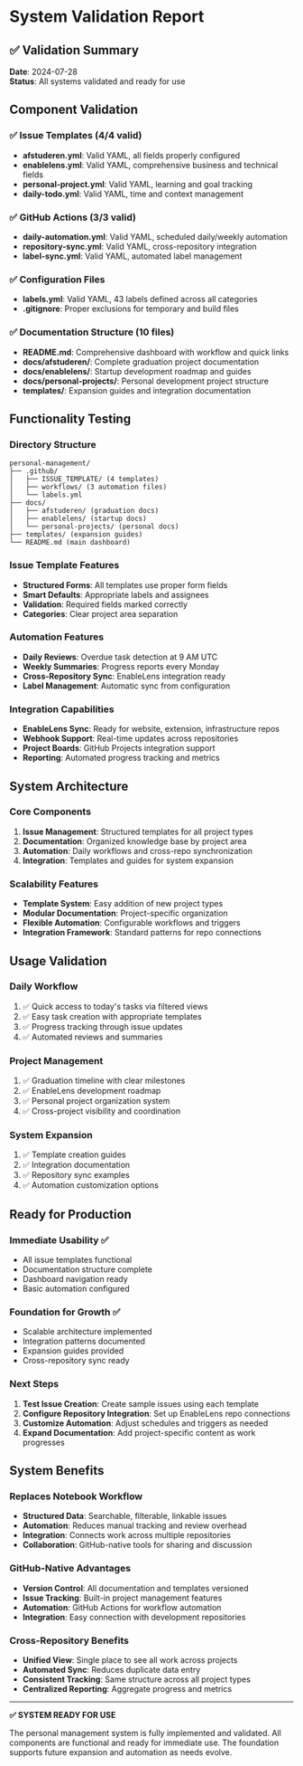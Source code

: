 # System Validation Report

## ✅ Validation Summary

**Date**: 2024-07-28  
**Status**: All systems validated and ready for use

## Component Validation

### ✅ Issue Templates (4/4 valid)
- **afstuderen.yml**: Valid YAML, all fields properly configured
- **enablelens.yml**: Valid YAML, comprehensive business and technical fields
- **personal-project.yml**: Valid YAML, learning and goal tracking
- **daily-todo.yml**: Valid YAML, time and context management

### ✅ GitHub Actions (3/3 valid)
- **daily-automation.yml**: Valid YAML, scheduled daily/weekly automation
- **repository-sync.yml**: Valid YAML, cross-repository integration
- **label-sync.yml**: Valid YAML, automated label management

### ✅ Configuration Files
- **labels.yml**: Valid YAML, 43 labels defined across all categories
- **.gitignore**: Proper exclusions for temporary and build files

### ✅ Documentation Structure (10 files)
- **README.md**: Comprehensive dashboard with workflow and quick links
- **docs/afstuderen/**: Complete graduation project documentation
- **docs/enablelens/**: Startup development roadmap and guides  
- **docs/personal-projects/**: Personal development project structure
- **templates/**: Expansion guides and integration documentation

## Functionality Testing

### Directory Structure
```
personal-management/
├── .github/
│   ├── ISSUE_TEMPLATE/ (4 templates)
│   ├── workflows/ (3 automation files)
│   └── labels.yml
├── docs/
│   ├── afstuderen/ (graduation docs)
│   ├── enablelens/ (startup docs)
│   └── personal-projects/ (personal docs)
├── templates/ (expansion guides)
└── README.md (main dashboard)
```

### Issue Template Features
- **Structured Forms**: All templates use proper form fields
- **Smart Defaults**: Appropriate labels and assignees
- **Validation**: Required fields marked correctly
- **Categories**: Clear project area separation

### Automation Features
- **Daily Reviews**: Overdue task detection at 9 AM UTC
- **Weekly Summaries**: Progress reports every Monday
- **Cross-Repository Sync**: EnableLens integration ready
- **Label Management**: Automatic sync from configuration

### Integration Capabilities
- **EnableLens Sync**: Ready for website, extension, infrastructure repos
- **Webhook Support**: Real-time updates across repositories
- **Project Boards**: GitHub Projects integration support
- **Reporting**: Automated progress tracking and metrics

## System Architecture

### Core Components
1. **Issue Management**: Structured templates for all project types
2. **Documentation**: Organized knowledge base by project area
3. **Automation**: Daily workflows and cross-repo synchronization
4. **Integration**: Templates and guides for system expansion

### Scalability Features
- **Template System**: Easy addition of new project types
- **Modular Documentation**: Project-specific organization
- **Flexible Automation**: Configurable workflows and triggers
- **Integration Framework**: Standard patterns for repo connections

## Usage Validation

### Daily Workflow
1. ✅ Quick access to today's tasks via filtered views
2. ✅ Easy task creation with appropriate templates
3. ✅ Progress tracking through issue updates
4. ✅ Automated reviews and summaries

### Project Management
1. ✅ Graduation timeline with clear milestones
2. ✅ EnableLens development roadmap
3. ✅ Personal project organization system
4. ✅ Cross-project visibility and coordination

### System Expansion
1. ✅ Template creation guides
2. ✅ Integration documentation
3. ✅ Repository sync examples
4. ✅ Automation customization options

## Ready for Production

### Immediate Usability ✅
- All issue templates functional
- Documentation structure complete
- Dashboard navigation ready
- Basic automation configured

### Foundation for Growth ✅
- Scalable architecture implemented
- Integration patterns documented
- Expansion guides provided
- Cross-repository sync ready

### Next Steps
1. **Test Issue Creation**: Create sample issues using each template
2. **Configure Repository Integration**: Set up EnableLens repo connections
3. **Customize Automation**: Adjust schedules and triggers as needed
4. **Expand Documentation**: Add project-specific content as work progresses

## System Benefits

### Replaces Notebook Workflow
- **Structured Data**: Searchable, filterable, linkable issues
- **Automation**: Reduces manual tracking and review overhead
- **Integration**: Connects work across multiple repositories
- **Collaboration**: GitHub-native tools for sharing and discussion

### GitHub-Native Advantages
- **Version Control**: All documentation and templates versioned
- **Issue Tracking**: Built-in project management features
- **Automation**: GitHub Actions for workflow automation
- **Integration**: Easy connection with development repositories

### Cross-Repository Benefits
- **Unified View**: Single place to see all work across projects
- **Automated Sync**: Reduces duplicate data entry
- **Consistent Tracking**: Same structure across all project types
- **Centralized Reporting**: Aggregate progress and metrics

---

**✅ SYSTEM READY FOR USE**

The personal management system is fully implemented and validated. All components are functional and ready for immediate use. The foundation supports future expansion and automation as needs evolve.